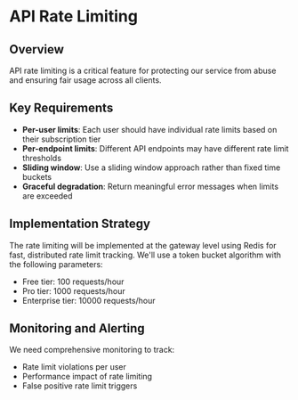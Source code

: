 # API Rate Limiting

## Overview

API rate limiting is a critical feature for protecting our service from abuse and ensuring fair usage across all clients.

## Key Requirements

- **Per-user limits**: Each user should have individual rate limits based on their subscription tier
- **Per-endpoint limits**: Different API endpoints may have different rate limit thresholds
- **Sliding window**: Use a sliding window approach rather than fixed time buckets
- **Graceful degradation**: Return meaningful error messages when limits are exceeded

## Implementation Strategy

The rate limiting will be implemented at the gateway level using Redis for fast, distributed rate limit tracking. We'll use a token bucket algorithm with the following parameters:

- Free tier: 100 requests/hour
- Pro tier: 1000 requests/hour  
- Enterprise tier: 10000 requests/hour

## Monitoring and Alerting

We need comprehensive monitoring to track:
- Rate limit violations per user
- Performance impact of rate limiting
- False positive rate limit triggers

<!-- clarifai:id=concept_api_rate_limiting ver=1 -->